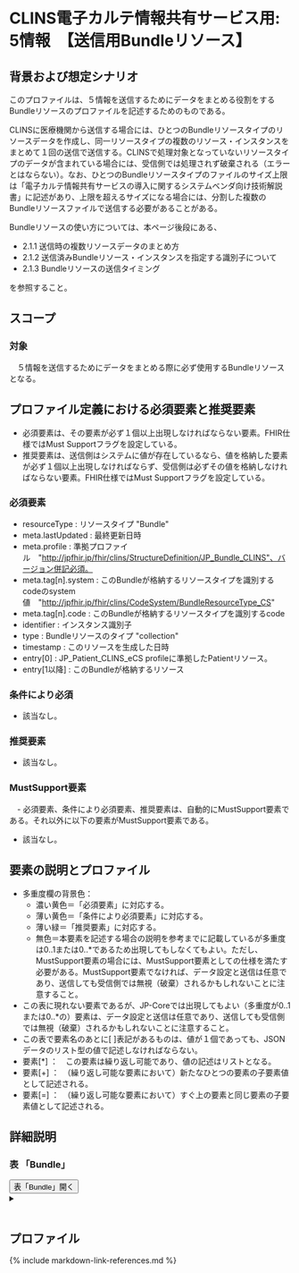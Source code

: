 
# CLINS電子カルテ情報共有サービス用: 5情報　【送信用Bundleリソース】

## 背景および想定シナリオ
このプロファイルは、５情報を送信するためにデータをまとめる役割をするBundleリソースのプロファイルを記述するためのものである。

CLINSに医療機関から送信する場合には、ひとつのBundleリソースタイプのリソースデータを作成し、同一リソースタイプの複数のリソース・インスタンスをまとめて１回の送信で送信する。CLINSで処理対象となっていないリソースタイプのデータが含まれている場合には、受信側では処理されず破棄される（エラーとはならない）。なお、ひとつのBundleリソースタイプのファイルのサイズ上限は「電子カルテ情報共有サービスの導入に関するシステムベンダ向け技術解説書」に記述があり、上限を超えるサイズになる場合には、分割した複数のBundleリソースファイルで送信する必要があることがある。

Bundleリソースの使い方については、本ページ後段にある、

  - 2.1.1 送信時の複数リソースデータのまとめ方
  - 2.1.2 送信済みBundleリソース・インスタンスを指定する識別子について
  - 2.1.3 Bundleリソースの送信タイミング

を参照すること。


## スコープ
### 対象
　５情報を送信するためにデータをまとめる際に必ず使用するBundleリソースとなる。

## プロファイル定義における必須要素と推奨要素
  - 必須要素は、その要素が必ず１個以上出現しなければならない要素。FHIR仕様ではMust Supportフラグを設定している。
  - 推奨要素は、送信側はシステムに値が存在しているなら、値を格納した要素が必ず１個以上出現しなければならず、受信側は必ずその値を格納しなければならない要素。FHIR仕様ではMust Supportフラグを設定している。

### 必須要素
  - resourceType : リソースタイプ "Bundle"
  - meta.lastUpdated : 最終更新日時
  - meta.profile : 準拠プロファイル　"http://jpfhir.jp/fhir/clins/StructureDefinition/JP_Bundle_CLINS"、バージョン併記必須。
  - meta.tag[n].system : このBundleが格納するリソースタイプを識別するcodeのsystem値　"http://jpfhir.jp/fhir/clins/CodeSystem/BundleResourceType_CS"
  - meta.tag[n].code : このBundleが格納するリソースタイプを識別するcode
  - identifier : インスタンス識別子
  - type : Bundleリソースのタイプ "collection"
  - timestamp : このリソースを生成した日時
  - entry[0] : JP_Patient_CLINS_eCS profileに準拠したPatientリソース。
  - entry[1以降] : このBundleが格納するリソース

### 条件により必須
  - 該当なし。

### 推奨要素
  - 該当なし。

### MustSupport要素
　- 必須要素、条件により必須要素、推奨要素は、自動的にMustSupport要素である。それ以外に以下の要素がMustSupport要素である。
  - 該当なし。

## 要素の説明とプロファイル
  - 多重度欄の背景色：
    - 濃い黄色＝「必須要素」に対応する。
    - 薄い黄色＝「条件により必須要素」に対応する。
    - 薄い緑＝「推奨要素」に対応する。
    - 無色＝本要素を記述する場合の説明を参考までに記載しているが多重度は0..1または0..*であるため出現してもしなくてもよい。ただし、MustSupport要素の場合には、MustSupport要素としての仕様を満たす必要がある。MustSupport要素でなければ、データ設定と送信は任意であり、送信しても受信側では無視（破棄）されるかもしれないことに注意すること。
  - この表に現れない要素であるが、JP-Coreでは出現してもよい（多重度が0..1または0..*の）要素は、データ設定と送信は任意であり、送信しても受信側では無視（破棄）されるかもしれないことに注意すること。
  - この表で要素名のあとに[ ]表記があるものは、値が１個であっても、JSONデータのリスト型の値で記述しなければならない。
  - 要素[*] ：　この要素は繰り返し可能であり、値の記述はリストとなる。
  - 要素[+] ：　（繰り返し可能な要素において）新たなひとつの要素の子要素値として記述される。
  - 要素[=] ：　（繰り返し可能な要素において）すぐ上の要素と同じ要素の子要素値として記述される。

## 詳細説明



<h3>表 「Bundle」</h3>
<button id="mrc" type="button" onclick="details_open(true,'TableDetails','mrc')">表「Bundle」開く</button>
<details id="TableDetails">
<button type="button" onclick="details_open(false,'TableDetails', 'mrc')">閉じる</button>
<summary></summary>


<div id="Table_18042" class="htmlTable" align=center x:publishsource="Excel">

{% include  BundleTable.md %}

</div>

<button type="button" onclick="details_open(false,'TableDetails','mrc')">閉じる</button>
</details>

<br>

## プロファイル


{% include markdown-link-references.md %}
